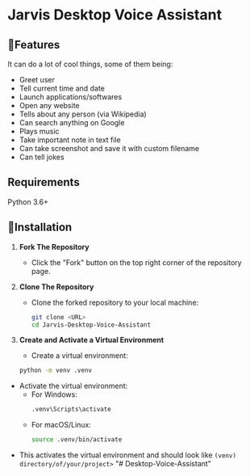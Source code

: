 # Jarvis Desktop Voice Assistant


## 📌Features

It can do a lot of cool things, some of them being:

- Greet user
- Tell current time and date
- Launch applications/softwares
- Open any website
- Tells about any person (via Wikipedia)
- Can search anything on Google
- Plays music
- Take important note in text file
- Can take screenshot and save it with custom filename
- Can tell jokes

## Requirements

Python 3.6+

## 📌Installation

1. **Fork The Repository**
   - Click the "Fork" button on the top right corner of the repository page.

2. **Clone The Repository**
   - Clone the forked repository to your local machine:
     ```bash
     git clone <URL>
     cd Jarvis-Desktop-Voice-Assistant
     ```

3.  **Create and Activate a Virtual Environment**
     - Create a virtual environment:
     ```bash
     python -m venv .venv
     ```
   - Activate the virtual environment:
     - For Windows:
       ```bash
       .venv\Scripts\activate
       ```
     - For macOS/Linux:
       ```bash
       source .venv/bin/activate
       ```
   - This activates the virtual environment and should look like `(venv) directory/of/your/project>`
"# Desktop-Voice-Assistant" 
